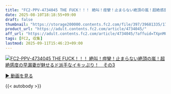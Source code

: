 ```yaml
---
title: "FC2-PPV-4734045 THE FUCK！！！ 絶叫！痙攣！止まらない絶頂の嵐！超絶感度の早漏妻が魅せるド派手なイキッぷり！　その3"
date: 2025-08-10T18:18:55+09:00
draft: false
thumbnail: "https://storage200000.contents.fc2.com/file/397/39681335/1753506979.16.jpg"
product_url: "https://adult.contents.fc2.com/article/4734045/"
aff_url: "https://adult.contents.fc2.com/article/4734045/?affuid=TXpnM01qYzFNalk9"
tags: [FC2, 収集]
lastmod: 2025-09-11T15:46:23+09:00
---
```

[![FC2-PPV-4734045 THE FUCK！！！ 絶叫！痙攣！止まらない絶頂の嵐！超絶感度の早漏妻が魅せるド派手なイキッぷり！　その3](https://storage200000.contents.fc2.com/file/397/39681335/1753506979.16.jpg)](https://adult.contents.fc2.com/article/4734045/?affuid=TXpnM01qYzFNalk9)

[▶︎ 動画を見る](https://adult.contents.fc2.com/article/4734045/?affuid=TXpnM01qYzFNalk9)


{{< autobody >}}
